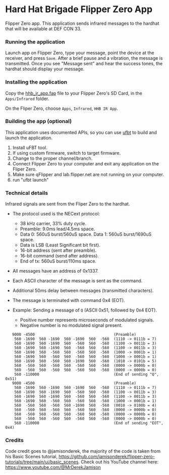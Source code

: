 # Hard Hat Brigade Flipper Zero App
Flipper Zero app. This application sends infrared messages to the hardhat that will be available at DEF CON 33.

### Running the application

Launch app on Flipper Zero, type your message, point the device at the receiver, and press `Save`. After a brief pause and a vibration, the message is transmitted. Once you see "Message sent" and hear the success tones, the hardhat should display your message.

### Installing the application

Copy the [hhb_ir_app.fap](./hhb_ir_app.fap) file to your Flipper Zero's SD Card, in the `Apps/Infrared` folder.

On the Fliper Zero, choose `Apps`, `Infrared`, `HHB IR App`.

### Building the app (optional)

This application uses documented APIs, so you can use [ufbt](https://github.com/jamisonderek/flipper-zero-tutorials/wiki/UFBT) to build and launch the application.

1. Install uFBT tool.
2. If using custom firmware, switch to target firmware.
3. Change to the proper channel/branch.
4. Connect Flipper Zero to your computer and exit any application on the Fliper Zero.
5. Make sure qFlipper and lab.flipper.net are not running on your computer.
6. run "ufbt launch"

### Technical details

Infrared signals are sent from the Fliper Zero to the hardhat.

- The protocol used is the NECext protocol: 
  - 38 kHz carrier, 33% duty cycle.
  - Preamble: 9.0ms lead/4.5ms space.
  - Data 0: 560uS burst/560uS space. Data 1: 560uS burst/1690uS space.
  - Data is LSB (Least Significant bit first).
  - 16-bit address (sent after preamble).
  - 16-bit command (send after address).
  - End of tx: 560uS burst/110ms space.
  
- All messages have an address of 0x1337.
- Each ASCII character of the message is sent as the command.
- Additional 50ms delay between messages (transmitted characters).
- The message is terminated with command 0x4 (EOT).

- Example: Sending a message of `Q` (ASCII 0x51, followed by 0x4 EOT). 
  - Positive number represents microseconds of modulated signals.
  - Negative number is no modulated signal present.
```
   9000 -4500                                   (Preamble)
    560 -1690  560 -1690  560 -1690  560  -560  (1110 -> 0111b = 7)
    560 -1690  560 -1690  560  -560  560  -560  (1100 -> 0011b = 3)
    560 -1690  560 -1690  560  -560  560  -560  (1100 -> 0011b = 3)
    560 -1690  560  -560  560  -560  560  -560  (1000 -> 0001b = 1)
    560 -1690  560  -560  560  -560  560  -560  (1000 -> 0001b = 1)
    560 -1690  560  -560  560 -1690  560  -560  (1010 -> 0101b = 5)
    560  -560  560  -560  560  -560  560  -560  (0000 -> 0000b = 0)
    560  -560  560  -560  560  -560  560  -560  (0000 -> 0000b = 0)
    560 -110000                                 (End of sending "Q", 0x51)
   9000 -4500                                   (Preamble)
    560 -1690  560 -1690  560 -1690  560  -560  (1110 -> 0111b = 7)
    560 -1690  560 -1690  560  -560  560  -560  (1100 -> 0011b = 3)
    560 -1690  560 -1690  560  -560  560  -560  (1100 -> 0011b = 3)
    560 -1690  560  -560  560  -560  560  -560  (1000 -> 0001b = 1)
    560  -560  560  -560  560 -1690  560  -560  (0010 -> 0100b = 4)
    560  -560  560  -560  560  -560  560  -560  (0000 -> 0000b = 0)
    560  -560  560  -560  560  -560  560  -560  (0000 -> 0000b = 0)
    560  -560  560  -560  560  -560  560  -560  (0000 -> 0000b = 0)
    560 -110000                                 (End of sending "EOT", 0x4)
```

### Credits

Code credit goes to @jamisonderek, the majority of the code is taken from his Basic Scenes tutorial, https://github.com/jamisonderek/flipper-zero-tutorials/tree/main/ui/basic_scenes. 
Check out his YouTube channel here: https://www.youtube.com/@MrDerekJamison
